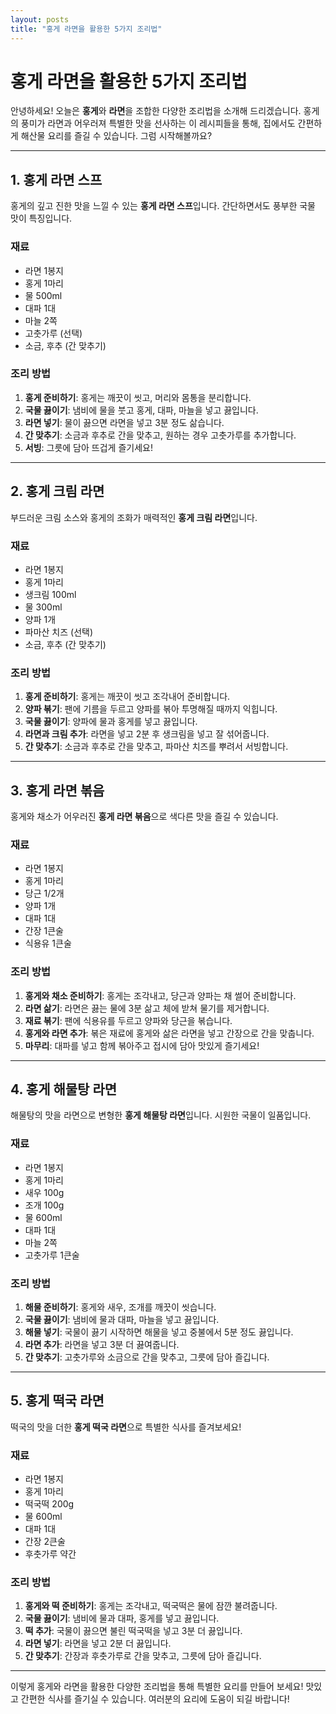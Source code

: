 ```yaml
---
layout: posts
title: "홍게 라면을 활용한 5가지 조리법"
---
```


# 홍게 라면을 활용한 5가지 조리법

안녕하세요! 오늘은 **홍게**와 **라면**을 조합한 다양한 조리법을 소개해 드리겠습니다. 홍게의 풍미가 라면과 어우러져 특별한 맛을 선사하는 이 레시피들을 통해, 집에서도 간편하게 해산물 요리를 즐길 수 있습니다. 그럼 시작해볼까요?

---

## 1. 홍게 라면 스프

홍게의 깊고 진한 맛을 느낄 수 있는 **홍게 라면 스프**입니다. 간단하면서도 풍부한 국물 맛이 특징입니다.

### 재료
- 라면 1봉지
- 홍게 1마리
- 물 500ml
- 대파 1대
- 마늘 2쪽
- 고춧가루 (선택)
- 소금, 후추 (간 맞추기)

### 조리 방법
1. **홍게 준비하기**: 홍게는 깨끗이 씻고, 머리와 몸통을 분리합니다.
2. **국물 끓이기**: 냄비에 물을 붓고 홍게, 대파, 마늘을 넣고 끓입니다.
3. **라면 넣기**: 물이 끓으면 라면을 넣고 3분 정도 삶습니다.
4. **간 맞추기**: 소금과 후추로 간을 맞추고, 원하는 경우 고춧가루를 추가합니다.
5. **서빙**: 그릇에 담아 뜨겁게 즐기세요!

---

## 2. 홍게 크림 라면

부드러운 크림 소스와 홍게의 조화가 매력적인 **홍게 크림 라면**입니다.

### 재료
- 라면 1봉지
- 홍게 1마리
- 생크림 100ml
- 물 300ml
- 양파 1개
- 파마산 치즈 (선택)
- 소금, 후추 (간 맞추기)

### 조리 방법
1. **홍게 준비하기**: 홍게는 깨끗이 씻고 조각내어 준비합니다.
2. **양파 볶기**: 팬에 기름을 두르고 양파를 볶아 투명해질 때까지 익힙니다.
3. **국물 끓이기**: 양파에 물과 홍게를 넣고 끓입니다.
4. **라면과 크림 추가**: 라면을 넣고 2분 후 생크림을 넣고 잘 섞어줍니다.
5. **간 맞추기**: 소금과 후추로 간을 맞추고, 파마산 치즈를 뿌려서 서빙합니다.

---

## 3. 홍게 라면 볶음

홍게와 채소가 어우러진 **홍게 라면 볶음**으로 색다른 맛을 즐길 수 있습니다.

### 재료
- 라면 1봉지
- 홍게 1마리
- 당근 1/2개
- 양파 1개
- 대파 1대
- 간장 1큰술
- 식용유 1큰술

### 조리 방법
1. **홍게와 채소 준비하기**: 홍게는 조각내고, 당근과 양파는 채 썰어 준비합니다.
2. **라면 삶기**: 라면은 끓는 물에 3분 삶고 체에 받쳐 물기를 제거합니다.
3. **재료 볶기**: 팬에 식용유를 두르고 양파와 당근을 볶습니다.
4. **홍게와 라면 추가**: 볶은 재료에 홍게와 삶은 라면을 넣고 간장으로 간을 맞춥니다.
5. **마무리**: 대파를 넣고 함께 볶아주고 접시에 담아 맛있게 즐기세요!

---

## 4. 홍게 해물탕 라면

해물탕의 맛을 라면으로 변형한 **홍게 해물탕 라면**입니다. 시원한 국물이 일품입니다.

### 재료
- 라면 1봉지
- 홍게 1마리
- 새우 100g
- 조개 100g
- 물 600ml
- 대파 1대
- 마늘 2쪽
- 고춧가루 1큰술

### 조리 방법
1. **해물 준비하기**: 홍게와 새우, 조개를 깨끗이 씻습니다.
2. **국물 끓이기**: 냄비에 물과 대파, 마늘을 넣고 끓입니다.
3. **해물 넣기**: 국물이 끓기 시작하면 해물을 넣고 중불에서 5분 정도 끓입니다.
4. **라면 추가**: 라면을 넣고 3분 더 끓여줍니다.
5. **간 맞추기**: 고춧가루와 소금으로 간을 맞추고, 그릇에 담아 즐깁니다.

---

## 5. 홍게 떡국 라면

떡국의 맛을 더한 **홍게 떡국 라면**으로 특별한 식사를 즐겨보세요!

### 재료
- 라면 1봉지
- 홍게 1마리
- 떡국떡 200g
- 물 600ml
- 대파 1대
- 간장 2큰술
- 후춧가루 약간

### 조리 방법
1. **홍게와 떡 준비하기**: 홍게는 조각내고, 떡국떡은 물에 잠깐 불려줍니다.
2. **국물 끓이기**: 냄비에 물과 대파, 홍게를 넣고 끓입니다.
3. **떡 추가**: 국물이 끓으면 불린 떡국떡을 넣고 3분 더 끓입니다.
4. **라면 넣기**: 라면을 넣고 2분 더 끓입니다.
5. **간 맞추기**: 간장과 후춧가루로 간을 맞추고, 그릇에 담아 즐깁니다.

---

이렇게 홍게와 라면을 활용한 다양한 조리법을 통해 특별한 요리를 만들어 보세요! 맛있고 간편한 식사를 즐기실 수 있습니다. 여러분의 요리에 도움이 되길 바랍니다!
